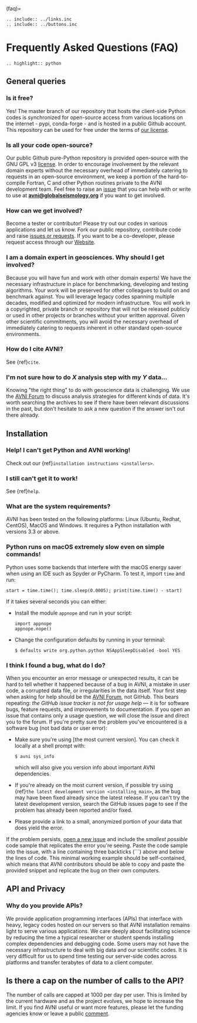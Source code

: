 (faq)=
```{eval-rst}
.. include:: ../links.inc
.. include:: ../buttons.inc
```

# Frequently Asked Questions (FAQ)

```{eval-rst}
.. highlight:: python
```
## General queries

### Is it free?

Yes! The master branch of our repository that hosts the client-side Python codes
is synchronized for open-source access from various locations on the internet -
pypi, conda-forge - and is hosted in a public Github account. This repository
can be used for free under the terms of [our license](../getting-started/cite).


### Is all your code open-source?

Our public Github pure-Python repository is provided open-source with the GNU
GPL v3 [license](../getting-started/cite). In order to encourage involvement by
the relevant domain experts without the necessary overhead of immediately
catering to requests in an open-source environment, we keep a portion of the
hard-to-compile Fortran, C and other Python routines private to the AVNI
development team. Feel free to raise an
[issue](https://github.com/globalseismology/avni/issues) that you can help with
or write to use at **avni@globalseismology.org** if you want to get involved.

### How can we get involved?

Become a tester or contributor! Please try out our codes in various applications
and let us know. Fork our public repository, contribute code and raise [issues
or requests](https://github.com/globalseismology/avni/issues). If you want to be
a co-developer, please request access through our
[Website](http://avni.globalseismology.org).

### I am a domain expert in geosciences. Why should I get involved?

Because you will have fun and work with other domain experts! We have the
necessary infrastructure in place for benchmarking, developing and testing
algorithms. Your work will be preserved for other colleagues to build on and
benchmark against. You will leverage legacy codes spanning multiple decades,
modified and optimized for modern infrastructure. You will work in a
copyrighted, private branch or repository that will not be released publicly or
used in other projects or branches without your written approval. Given other
scientific commitments, you will avoid the necessary overhead of immediately
catering to requests inherent in other standard open-source environments.

### How do I cite AVNI?

See {ref}`cite`.

### I'm not sure how to do *X* analysis step with my *Y* data...

Knowing "the right thing" to do with geoscience data is challenging. We use the
[AVNI Forum](https://github.com/globalseismology/avni/discussions) to discuss
analysis strategies for different kinds of data. It's worth searching the
archives to see if there have been relevant discussions in the past, but don't
hesitate to ask a new question if the answer isn't out there already.

## Installation

### Help! I can't get Python and AVNI working!

Check out our {ref}`installation instructions <installers>`.

### I still can't get it to work!

See {ref}`help`.

### What are the system requirements?

AVNI has been tested on the following platforms: Linux (Ubuntu, Redhat, CentOS),
MacOS and Windows. It requires a Python installation with versions 3.3 or above.


### Python runs on macOS extremely slow even on simple commands!

Python uses some backends that interfere with the macOS energy saver when using
an IDE such as Spyder or PyCharm. To test it, import `time` and run:

```
start = time.time(); time.sleep(0.0005); print(time.time() - start)
```

If it takes several seconds you can either:

- Install the module `appnope` and run in your script:

  ```
  import appnope
  appnope.nope()
  ```

- Change the configuration defaults by running in your terminal:

  ```console
  $ defaults write org.python.python NSAppSleepDisabled -bool YES
  ```

### I think I found a bug, what do I do?

When you encounter an error message or unexpected results, it can be hard to
tell whether it happened because of a bug in AVNI, a mistake in user code, a
corrupted data file, or irregularities in the data itself. Your first step when
asking for help should be the [AVNI
Forum](https://github.com/globalseismology/avni/discussions), not GitHub. This
bears repeating: *the GitHub issue tracker is not for usage help* — it is for
software bugs, feature requests, and improvements to documentation. If you open
an issue that contains only a usage question, we will close the issue and direct
you to the forum. If you're pretty sure the problem you've encountered is a
software bug (not bad data or user error):

- Make sure you're using [the most current version]. You can check it locally at
  a shell prompt with:

  ```console
  $ avni sys_info
  ```

  which will also give you version info about important AVNI dependencies.

- If you're already on the most current version, if possible try using {ref}`the
  latest development version <installing_main>`, as the bug may have been fixed
  already since the latest release. If you can't try the latest development
  version, search the GitHub issues page to see if the problem has already been
  reported and/or fixed.

- Please provide a link to a small, anonymized portion of your data that does
  yield the error.

If the problem persists, [open a new
issue](https://github.com/globalseismology/avni/issues/new) and include the
*smallest possible* code sample that replicates the error you're seeing. Paste
the code sample into the issue, with a line containing three backticks (\`\`\`)
above and below the lines of code. This minimal working example should be
self-contained, which means that AVNI contributors should be able to copy and
paste the provided snippet and replicate the bug on their own computers.


## API and Privacy

### Why do you provide APIs?

We provide application programming interfaces (APIs) that interface with heavy,
legacy codes hosted on our servers so that AVNI installation remains light to
serve various applications. We care deeply about facilitating science by
reducing the time a typical researcher or student spends installing complex
dependencies and debugging code. Some users may not have the necessary
infrastructure to deal with big data and our scientific codes. It is very
difficult for us to spend time testing our server-side codes across platforms
and transfer terabytes of data to a client computer.

## Is there a cap on the number of calls to the API?

The number of calls are capped at 1000 per day per user. This is limited by the
current hardware and as the project evolves, we hope to increase the limit. If
you find AVNI useful or want more features, please let the funding agencies know
or leave a public [comment](https://github.com/geodynamics/avni/issues).